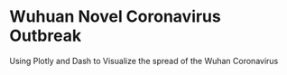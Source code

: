 # Wuhuan Novel Coronavirus Outbreak
Using Plotly and Dash to Visualize the spread of the Wuhan Coronavirus
